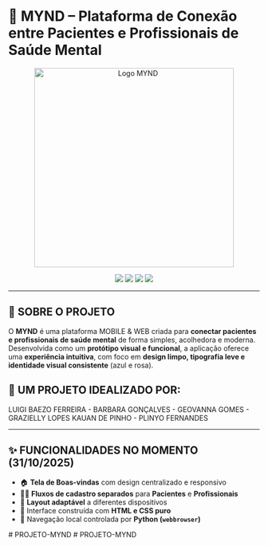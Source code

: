 # 🧠 MYND – Plataforma de Conexão entre Pacientes e Profissionais de Saúde Mental

<p align="center">
  <img src="LOGO PRO GIT.png" alt="Logo MYND" width="400">
</p>

<p align="center">
  <img src="https://img.shields.io/badge/HTML5-orange?logo=html5&logoColor=white&style=flat-square">
  <img src="https://img.shields.io/badge/CSS3-blue?logo=css3&logoColor=white&style=flat-square">
  <img src="https://img.shields.io/badge/Python-3776AB?logo=python&logoColor=white&style=flat-square">
  <img src="https://img.shields.io/badge/Status-Em%20Desenvolvimento-yellow?style=flat-square">
</p>

---

## 💬 SOBRE O PROJETO

O **MYND** é uma plataforma MOBILE & WEB criada para **conectar pacientes e profissionais de saúde mental** de forma simples, acolhedora e moderna.  
Desenvolvida como um **protótipo visual e funcional**, a aplicação oferece uma **experiência intuitiva**, com foco em **design limpo, tipografia leve e identidade visual consistente** (azul e rosa).

## 👤 UM PROJETO IDEALIZADO POR:

LUIGI BAEZO FERREIRA - BARBARA GONÇALVES - GEOVANNA GOMES - GRAZIELLY LOPES  KAUAN DE PINHO - PLINYO FERNANDES 

---

## ✨ FUNCIONALIDADES NO MOMENTO (31/10/2025)

- 🏠 **Tela de Boas-vindas** com design centralizado e responsivo  
- 👩‍⚕️ **Fluxos de cadastro separados** para **Pacientes** e **Profissionais**  
- 📱 **Layout adaptável** a diferentes dispositivos  
- 🎨 Interface construída com **HTML e CSS puro**  
- 🐍 Navegação local controlada por **Python (`webbrowser`)**  

#   P R O J E T O - M Y N D 
 
 
#   P R O J E T O - M Y N D  
 